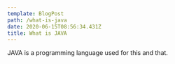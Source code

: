 ```yaml
---
template: BlogPost
path: /what-is-java
date: 2020-06-15T08:56:34.431Z
title: What is JAVA
---
```

JAVA is a programming language used for this and that.
